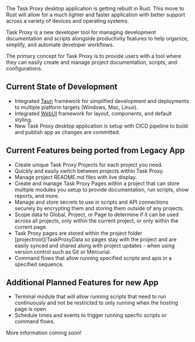 <webui-data data-page-title="Organize your development scripts, APIs, documentation, and more" data-page-subtitle=""></webui-data>

<webui-quote theme="info">

The Task Proxy desktop application is getting rebuilt in Rust. This move to Rust will allow for a much lighter and faster application with better support across a variety of devices and operating systems.

</webui-quote>

<webui-page-segment>

Task Proxy is a new developer tool for managing development documentation and scripts alongside productivity features to help organize, simplify, and automate developer workflows.

The primary concept for Task Proxy is to provide users with a tool where they can easily create and manage project documentation, scripts, and configurations.

</webui-page-segment>

## Current State of Development

<webui-page-segment>

- Integrated [Tauri](https://tauri.app) framework for simplified development and deployments to multiple platform targets (Windows, Mac, Linux).
- Integrated [WebUI](https://webui.stoicdreams.com) framework for layout, components, and default styling.
- New Task Proxy desktop application is setup with CICD pipeline to build and publish app as changes are committed.

</webui-page-segment>

## Current Features being ported from Legacy App

<webui-page-segment>

- Create unique Task Proxy Projects for each project you need.
- Quickly and easily switch between projects within Task Proxy.
- Manage project README.md files with live display.
- Create and manage Task Proxy Pages within a project that can store multiple modules you setup to provide documentation, run scripts, show reports, and more.
- Manage and store secrets to use in scripts and API connections securely by encrypting them and storing them outside of any projects.
- Scope data to Global, Project, or Page to determine if it can be used across all projects, only within the current project, or only within the current page.
- Task Proxy pages are stored within the project folder [projectroot]/TaskProxyData so pages stay with the project and are easily synced and shared along with project updates - when using version control such as Git or Mercurial.
- Command flows that allow running specified scripts and apis in a specified sequence.

</webui-page-segment>

## Additional Planned Features for new App

<webui-page-segment>

- Terminal module that will allow running scripts that need to run continuously and not be restricted to only running when the hosting page is open.
- Schedule times and events to trigger running specfic scripts or command flows.

</webui-page-segment>

<webui-quote theme="info">

More information coming soon!

</webui-quote>

<app-latest></app-latest>
